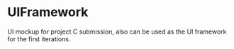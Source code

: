 # UIFramework
UI mockup for project C submission, also can be used as the UI framework for the first iterations.
